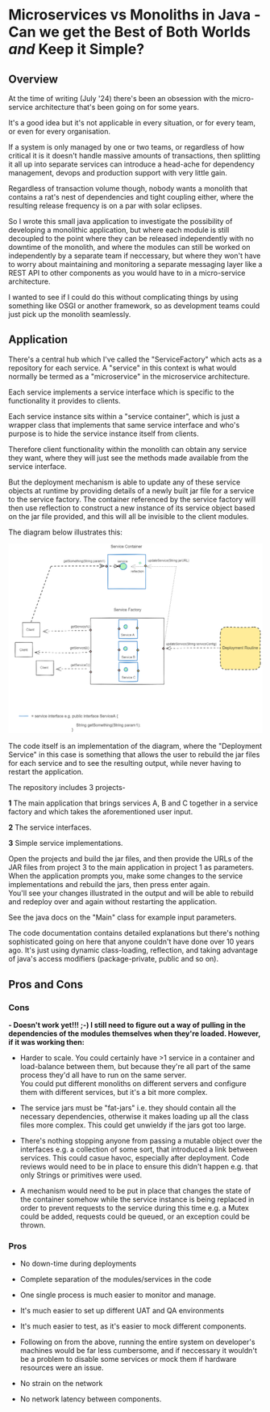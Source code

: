 # Microservices vs Monoliths in Java - Can we get the Best of Both Worlds _and_ Keep it Simple?


## Overview

At the time of writing (July '24) there's been an obsession with the micro-service architecture that's been going on for some years.

It's a good idea but it's not applicable in every situation, or for every team, or even for every organisation.

If a system is only managed by one or two teams, or regardless of how critical it is it doesn't handle massive amounts of transactions, then splitting it all up into separate services can introduce a head-ache for 
dependency management, devops and production support with very little gain.

Regardless of transaction volume though, nobody wants a monolith that contains a rat's nest of dependencies and tight coupling either, where the resulting release frequency is on a par with solar eclipses.

So I wrote this small java application to investigate the possibility of developing a monolithic application, but where each module is still decoupled to the point where they can be released independently with no downtime of the monolith, and where 
the modules can still be worked on independently by a separate team if neccessary, but where they won't have to worry about maintaining and monitoring a separate messaging layer like a REST API to other components as you would have to in a micro-service architecture.

I wanted to see if I could do this without complicating things by using something like OSGI or another framework, so as development teams could just pick up the monolith seamlessly.



## Application

There's a central hub which I've called the "ServiceFactory" which acts as a repository for each service.  A "service" in this context is what would normally be termed as a "microservice" in the microservice architecture.
	
Each service implements a service interface which is specific to the functionality it provides to clients. 

Each service instance sits within a "service container", which is just a wrapper class that implements that same service interface and who's purpose is to hide the service instance itself from clients.

Therefore client functionality within the monolith can obtain any service they want, where they will just see the methods made available from the service interface.

But the deployment mechanism is able to update any of these service objects at runtime by providing details of a newly built jar file for a service to the service factory.  The container referenced by the service factory will then use reflection 
to construct a new instance of its service object based on the jar file provided, and this will all be invisible to the client modules.

The diagram below illustrates this:


![Example Overview Diagram](DynamicDeployment1.PNG)


The code itself is an implementation of the diagram, where the "Deployment Service" in this case is something that allows the user to rebuild the jar files for each service and to see the resulting output, 
while never having to restart the application.

The repository includes 3 projects-

**1** The main application that brings services A, B and C together in a service factory and which takes the aforementioned user input.

**2** The service interfaces.

**3** Simple service implementations.


Open the projects and build the jar files, and then provide the URLs of the JAR files from project 3 to the main application in project 1 as parameters.  When the application prompts you, make some changes to the service implementations and rebuild the jars, then press enter again.  
You'll see your changes illustrated in the output and will be able to rebuild and redeploy over and again without restarting the application.

See the java docs on the "Main" class for example input parameters.

The code documentation contains detailed explanations but there's nothing sophisticated going on here that anyone couldn't have done over 10 years ago.  It's just using dynamic class-loading, reflection, and taking advantage of java's 
access modifiers (package-private, public and so on).


## Pros and Cons

### Cons


**- Doesn't work yet!!!  ;-)  I still need to figure out a way of pulling in the dependencies of the modules themselves when they're loaded.  However, if it was working then:**

- Harder to scale.  You could certainly have >1 service in a container and load-balance between them, but because they're all part of the same process they'd all have to run on the same server.  
You could put different monoliths on different servers and configure them with different services, but it's a bit more complex.

- The service jars must be "fat-jars" i.e. they should contain all the necessary dependencies, otherwise it makes loading up all the class files more complex.  This could get unwieldy if the jars got too large.

- There's nothing stopping anyone from passing a mutable object over the interfaces e.g. a collection of some sort, that introduced a link between services.  This could casue havoc, especially after deployment.  Code reviews would need 
to be in place to ensure this didn't happen e.g. that only Strings or primitives were used.

- A mechanism would need to be put in place that changes the state of the container somehow while the service instance is being replaced in order to prevent requests to the service during this time e.g. a Mutex could be added, requests could be queued, or an exception could be thrown.


### Pros

- No down-time during deployments

- Complete separation of the modules/services in the code

- One single process is much easier to monitor and manage.

- It's much easier to set up different UAT and QA environments

- It's much easier to test, as it's easier to mock different components.  

- Following on from the above, running the entire system on developer's machines would be far less cumbersome, and if neccessary it wouldn't be a problem to disable some services or mock them if hardware resources were an issue.

- No strain on the network

- No network latency between components.



